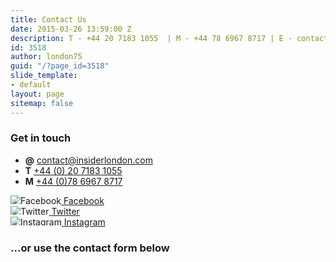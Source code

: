 ```yaml
---
title: Contact Us
date: 2015-03-26 13:59:00 Z
description: T - +44 20 7183 1055  | M - +44 78 6967 8717 | E - contact@insiderlondon.com
id: 3518
author: london75
guid: "/?page_id=3518"
slide_template:
- default
layout: page
sitemap: false
---
```


### Get in touch

<ul class="list-bare">
  <li>
    <strong>@</strong>
    <a href="mailto:contact@insiderlondon.com" onclick="gtag('event', 'Click', { 'event_category': 'Email' });">
      contact@insiderlondon.com
    </a>
  </li>
  <li>
    <strong>T</strong>
    <a href="tel:442071831055" onclick="gtag('event', 'Click', { 'event_category': 'Call' });">
      +44 (0) 20 7183 1055
    </a>
  </li>
  <li>
    <strong>M</strong>
    <a href="tel:447869678717" onclick="gtag('event', 'Click', { 'event_category': 'Call' });">
      +44 (0)78 6967 8717
    </a>
  </li>
</ul>


<p>
<a href="http://www.facebook.com/insiderlondon" target="_blank"><img src="/uploads/contact_fb_icon_insider-blue_small.png" alt="Facebook" style="max-height:1em;">&nbsp;Facebook</a><br />
<a href="https://twitter.com/#!/insiderlondon" target="_blank"><img src="/uploads/contact_twitter_icon_insider-blue_small.png" alt="Twitter" style="max-height:1em;">&nbsp;Twitter</a> <br />
<a href="https://www.instagram.com/insiderlondontours/" target="_blank"><img src="/uploads/contact_instagram_icon_insider-blue_small.png" alt="Instagram" style="max-height:1em;">&nbsp;Instagram</a> <br />
</p>

### ...or use the contact form below
